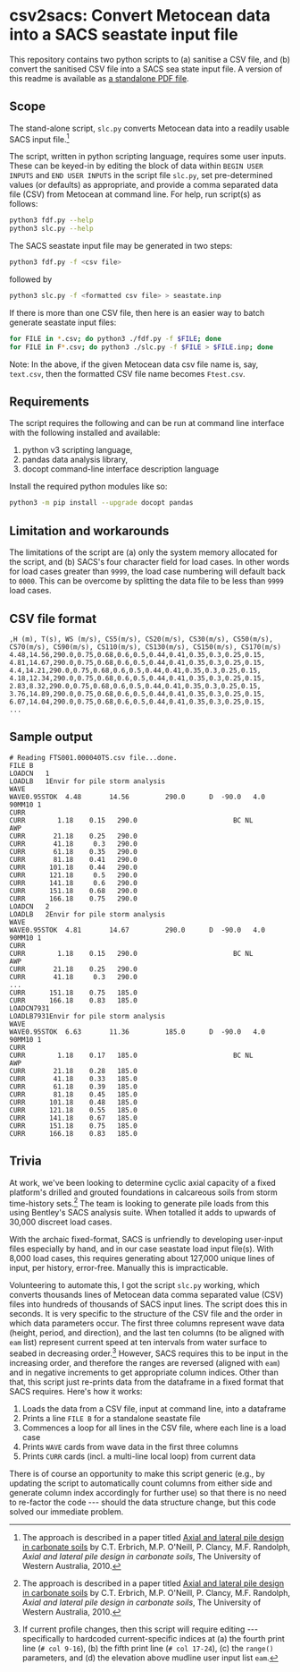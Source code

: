 # csv2sacs: Convert Metocean data into a SACS seastate input file

This repository contains two python scripts to (a) sanitise a CSV file, and (b) convert the sanitised CSV file into a SACS sea state input file. A version of this readme is available as [a standalone PDF file](./README.pdf).

## Scope

The stand-alone script, `slc.py` converts Metocean data into a readily usable SACS input file.[^1]

The script, written in python scripting language, requires some user inputs. These can be keyed-in by editing the block of data within `BEGIN USER INPUTS` and `END USER INPUTS` in the script file `slc.py`, set pre-determined values (or defaults) as appropriate, and provide a comma separated data file (CSV) from Metocean at command line. For help, run script(s) as follows:

```sh
python3 fdf.py --help
python3 slc.py --help
```

The SACS seastate input file may be generated in two steps:

```sh
python3 fdf.py -f <csv file>
```

followed by

```sh
python3 slc.py -f <formatted csv file> > seastate.inp
```

If there is more than one CSV file, then here is an easier way to batch generate seastate input files:

```sh
for FILE in *.csv; do python3 ./fdf.py -f $FILE; done
for FILE in F*.csv; do python3 ./slc.py -f $FILE > $FILE.inp; done
```

Note: In the above, if the given Metocean data csv file name is, say, `text.csv`, then the formatted CSV file name becomes `Ftest.csv`.

## Requirements

The script requires the following and can be run at command line interface with the following installed and available:

1. python v3 scripting language,
1. pandas data analysis library,
1. docopt command-line interface description language

Install the required python modules like so:

```sh
python3 -m pip install --upgrade docopt pandas
```

## Limitation and workarounds

The limitations of the script are (a) only the system memory allocated for the script, and (b) SACS's four character field for load cases. In other words for load cases greater than `9999`, the load case numbering will default back to `0000`. This can be overcome by splitting the data file to be less than `9999` load cases.

## CSV file format

```csv
,H (m), T(s), WS (m/s), CS5(m/s), CS20(m/s), CS30(m/s), CS50(m/s), CS70(m/s), CS90(m/s), CS110(m/s), CS130(m/s), CS150(m/s), CS170(m/s)
4.48,14.56,290.0,0.75,0.68,0.6,0.5,0.44,0.41,0.35,0.3,0.25,0.15,
4.81,14.67,290.0,0.75,0.68,0.6,0.5,0.44,0.41,0.35,0.3,0.25,0.15,
4.4,14.21,290.0,0.75,0.68,0.6,0.5,0.44,0.41,0.35,0.3,0.25,0.15,
4.18,12.34,290.0,0.75,0.68,0.6,0.5,0.44,0.41,0.35,0.3,0.25,0.15,
2.83,8.32,290.0,0.75,0.68,0.6,0.5,0.44,0.41,0.35,0.3,0.25,0.15,
3.76,14.89,290.0,0.75,0.68,0.6,0.5,0.44,0.41,0.35,0.3,0.25,0.15,
6.07,14.04,290.0,0.75,0.68,0.6,0.5,0.44,0.41,0.35,0.3,0.25,0.15,
...
```

## Sample output

```
# Reading FTS001.000040TS.csv file...done.
FILE B
LOADCN   1
LOADLB   1Envir for pile storm analysis
WAVE
WAVE0.95STOK  4.48       14.56         290.0      D  -90.0   4.0  90MM10 1
CURR
CURR        1.18    0.15   290.0                        BC NL         AWP
CURR       21.18    0.25   290.0
CURR       41.18     0.3   290.0
CURR       61.18    0.35   290.0
CURR       81.18    0.41   290.0
CURR      101.18    0.44   290.0
CURR      121.18     0.5   290.0
CURR      141.18     0.6   290.0
CURR      151.18    0.68   290.0
CURR      166.18    0.75   290.0
LOADCN   2
LOADLB   2Envir for pile storm analysis
WAVE
WAVE0.95STOK  4.81       14.67         290.0      D  -90.0   4.0  90MM10 1
CURR
CURR        1.18    0.15   290.0                        BC NL         AWP
CURR       21.18    0.25   290.0
CURR       41.18     0.3   290.0
...
CURR      151.18    0.75   185.0
CURR      166.18    0.83   185.0
LOADCN7931
LOADLB7931Envir for pile storm analysis
WAVE
WAVE0.95STOK  6.63       11.36         185.0      D  -90.0   4.0  90MM10 1
CURR
CURR        1.18    0.17   185.0                        BC NL         AWP
CURR       21.18    0.28   185.0
CURR       41.18    0.33   185.0
CURR       61.18    0.39   185.0
CURR       81.18    0.45   185.0
CURR      101.18    0.48   185.0
CURR      121.18    0.55   185.0
CURR      141.18    0.67   185.0
CURR      151.18    0.75   185.0
CURR      166.18    0.83   185.0
```

## Trivia

At work, we've been looking to determine cyclic axial capacity of a fixed platform's drilled and grouted foundations in calcareous soils from storm time-history sets.[^1] The team is looking to generate pile loads from this using Bentley's SACS analysis suite. When totalled it adds to upwards of 30,000 discreet load cases.

With the archaic fixed-format, SACS is unfriendly to developing user-input files especially by hand, and in our case seastate load input file(s). With 8,000 load cases, this requires generating about 127,000 unique lines of input, per history, error-free. Manually this is impracticable.

Volunteering to automate this, I got the script `slc.py` working, which converts thousands lines of Metocean data comma separated value (CSV) files into hundreds of thousands of SACS input lines. The script does this in seconds. It is very specific to the structure of the CSV file and the order in which data parameters occur. The first three columns represent wave data (height, period, and direction), and the last ten columns (to be aligned with `eam` list) represent current speed at ten intervals from water surface to seabed in decreasing order.[^2] However, SACS requires this to be input in the increasing order, and therefore the ranges are reversed (aligned with `eam`) and in negative increments to get appropriate column indices. Other than that, this script just re-prints data from the dataframe in a fixed format that SACS requires. Here's how it works:

1. Loads the data from a CSV file, input at command line, into a dataframe
2. Prints a line `FILE B` for a standalone seastate file
3. Commences a loop for all lines in the CSV file, where each line is a load case
4. Prints `WAVE` cards from wave data in the first three columns
5. Prints `CURR` cards (incl. a multi-line local loop) from current data

There is of course an opportunity to make this script generic (e.g., by updating the script to automatically count columns from either side and generate column index accordingly for further use) so that there is no need to re-factor the code --- should the data structure change, but this code solved our immediate problem.

[^1]: The approach is described in a paper titled [Axial and lateral pile design in carbonate soils][p] by C.T. Erbrich, M.P. O'Neill, P. Clancy, M.F. Randolph, _Axial and lateral pile design in carbonate soils_, The University of Western Australia, 2010.

[^2]: If current profile changes, then this script will require editing --- specifically to hardcoded current-specific indices at (a) the fourth print line (`# col 9-16`), (b) the fifth print line (`# col 17-24`), (c) the `range()` parameters, and (d) the elevation above mudline user input list `eam`.

[p]: https://research-repository.uwa.edu.au/en/publications/axial-and-lateral-pile-design-in-carbonate-soils "C.T. Erbrich, et al., UWA, 2010."
[pandas]: https://pandas.pydata.org "A fast, powerful, flexible and easy to use open source data analysis and manipulation tool, built on top of the Python programming language."
